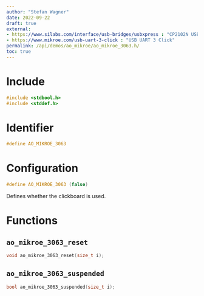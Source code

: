 ```yaml
---
author: "Stefan Wagner"
date: 2022-09-22
draft: true
external:
- https://www.silabs.com/interface/usb-bridges/usbxpress : "CP2102N USBXpress USB Bridges"
- https://www.mikroe.com/usb-uart-3-click : "USB UART 3 Click"
permalink: /api/demos/ao_mikroe/ao_mikroe_3063.h/
toc: true
---
```


# Include

```c
#include <stdbool.h>
#include <stddef.h>
```

# Identifier

```c
#define AO_MIKROE_3063
```

# Configuration

```c
#define AO_MIKROE_3063 (false)
```

Defines whether the clickboard is used.

# Functions

## `ao_mikroe_3063_reset`

```c
void ao_mikroe_3063_reset(size_t i);
```

## `ao_mikroe_3063_suspended`

```c
bool ao_mikroe_3063_suspended(size_t i);
```
